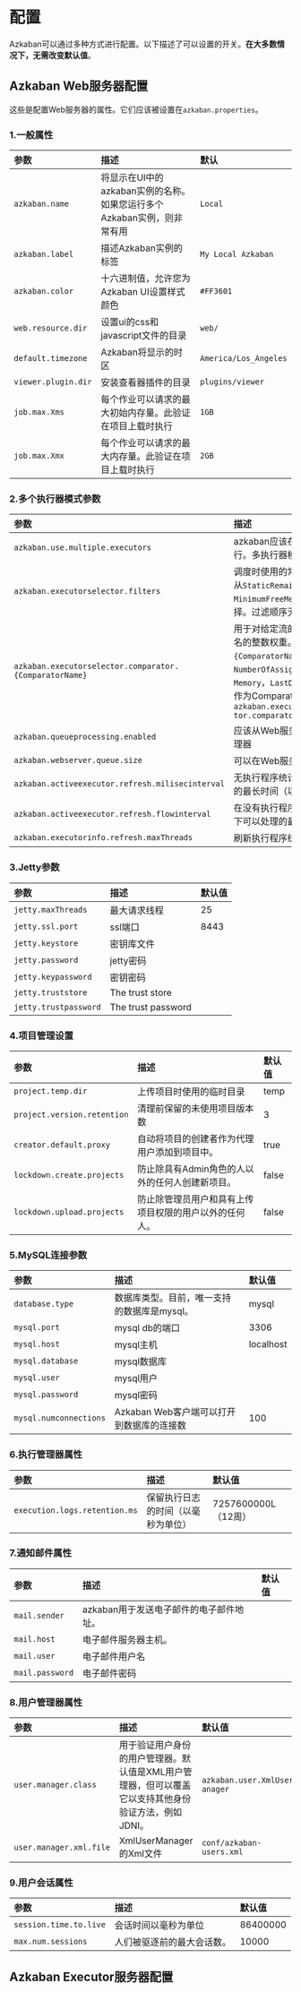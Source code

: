 配置
================================================================================
Azkaban可以通过多种方式进行配置。以下描述了可以设置的开关。**在大多数情况下，无需改变默认值**。

## Azkaban Web服务器配置
这些是配置Web服务器的属性。它们应该被设置在`azkaban.properties`。

### 1.一般属性
| 参数 | 描述 | 默认 |
|:----- |:----- |:----- |
| `azkaban.name` | 将显示在UI中的azkaban实例的名称。如果您运行多个Azkaban实例，则非常有用 | `Local` |
| `azkaban.label` | 描述Azkaban实例的标签 | `My Local Azkaban` |
| `azkaban.color` | 十六进制值，允许您为Azkaban UI设置样式颜色 | `#FF3601` |
| `web.resource.dir` | 设置ui的css和javascript文件的目录 | `web/` |
| `default.timezone` | Azkaban将显示的时区 | `America/Los_Angeles` |
| `viewer.plugin.dir` | 安装查看器插件的目录 | `plugins/viewer` |
| `job.max.Xms` | 每个作业可以请求的最大初始内存量。此验证在项目上载时执行 | `1GB` |
| `job.max.Xmx` | 每个作业可以请求的最大内存量。此验证在项目上载时执行 | `2GB` |

### 2.多个执行器模式参数
| 参数 | 描述 | 默认 |
|:----- |:----- |:----- |
| `azkaban.use.multiple.executors` | azkaban应该在多执行器模式下运行。多执行器模式需要。 | false |
| `azkaban.executorselector.filters` | 调度时使用的常见硬分隔符列表。要从`StaticRemaining`，`FlowSize`，`MinimumFreeMemory`和`CpuStatus`中选择。过滤顺序无关紧要。|  |
| `azkaban.executorselector.comparator.{ComparatorName}` | 用于对给定流的可用执行程序进行排名的整数权重。目前，`{ComparatorName}`可以是`NumberOfAssignedFlowComparator`，`Memory`，`LastDispatched`和`CpuUsage`作为ComparatorName。例如： `- azkaban.executorselec tor.comparator.Memory = 2` |  |
| `azkaban.queueprocessing.enabled` | 应该从Web服务器初始化启用队列处理器 | true |
| `azkaban.webserver.queue.size` | 可以在Web服务器上排队的最大流量 | 100000 |
| `azkaban.activeexecutor.refresh.milisecinterval` | 无执行程序统计信息刷新时可以处理的最长时间（以毫秒为单位） | 50000 |
| `azkaban.activeexecutor.refresh.flowinterval` | 在没有执行程序统计信息刷新的情况下可以处理的最大排队流数 | 5 |
| `azkaban.executorinfo.refresh.maxThreads` | 刷新执行程序统计信息的最大线程数 | 5 |

### 3.Jetty参数
| 参数 | 描述 | 默认值 |
|:----- |:----- |:----- |
| `jetty.maxThreads` | 最大请求线程 | 25 |
| `jetty.ssl.port` | ssl端口 | 8443 |
| `jetty.keystore` | 密钥库文件 |  |
| `jetty.password` | jetty密码 |  |
| `jetty.keypassword` | 密钥密码 |  |
| `jetty.truststore` | The trust store |  |
| `jetty.trustpassword` | The trust password |  |

### 4.项目管理设置
| 参数 | 描述 | 默认值 |
|:----- |:----- |:----- |
| `project.temp.dir` | 上传项目时使用的临时目录 | temp |
| `project.version.retention` | 清理前保留的未使用项目版本数 | 3 |
| `creator.default.proxy` | 自动将项目的创建者作为代理用户添加到项目中。 | true |
| `lockdown.create.projects` | 防止除具有Admin角色的人以外的任何人创建新项目。 | false |
| `lockdown.upload.projects` | 防止除管理员用户和具有上传项目权限的用户以外的任何人。 | false |

### 5.MySQL连接参数
| 参数 | 描述 | 默认值 |
|:----- |:----- |:----- |
| `database.type` | 数据库类型。目前，唯一支持的数据库是mysql。 | mysql |
| `mysql.port` | mysql db的端口 | 3306 |
| `mysql.host` | mysql主机 | localhost |
| `mysql.database` | mysql数据库 |  |
| `mysql.user` | mysql用户 |  |
| `mysql.password` | mysql密码 |  |
| `mysql.numconnections` | Azkaban Web客户端可以打开到数据库的连接数 | 100 |

### 6.执行管理器属性
| 参数 | 描述 | 默认值 |
|:----- |:----- |:----- |
| `execution.logs.retention.ms` | 保留执行日志的时间（以毫秒为单位） | 7257600000L（12周） |

### 7.通知邮件属性
| 参数 | 描述 | 默认值 |
|:----- |:----- |:----- |
| `mail.sender` | azkaban用于发送电子邮件的电子邮件地址。 |  |
| `mail.host` | 电子邮件服务器主机。 |  |
| `mail.user` | 电子邮件用户名 |  |
| `mail.password` | 电子邮件密码 |  |

### 8.用户管理器属性
| 参数 | 描述 | 默认值 |
|:----- |:----- |:----- |
| `user.manager.class` | 用于验证用户身份的用户管理器。默认值是XML用户管理器，但可以覆盖它以支持其他身份验证方法，例如JDNI。 | `azkaban.user.XmlUserM anager` |
| `user.manager.xml.file` | XmlUserManager的Xml文件 | `conf/azkaban-users.xml` |

### 9.用户会话属性
| 参数 | 描述 | 默认值 |
|:----- |:----- |:----- |
| `session.time.to.live` | 会话时间以毫秒为单位 | 86400000 |
| `max.num.sessions` | 人们被驱逐前的最大会话数。 | 10000 |

## Azkaban Executor服务器配置
